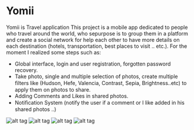 # Yomii
Yomii is Travel application
This project is a mobile app dedicated to people who travel around the world, who sepurpose is to group them in a platform and create a social network for help each other to have more details on each destination (hotels, transportation, best places to visit .. etc.). For the moment I realized some steps such as: 
- Global interface, login and user registration, forgotten password recovery. 
- Take photo, single and multiple selection of photos, create multiple ﬁlters like (Hudson, Hefe, Valencia, Contrast, Sepia, Brightness..etc) to apply them on photos to share. 
- Adding Comments and Likes in shared photos. 
- Notiﬁcation System (notify the user if a comment or I like added in his shared photos ..)

![alt tag](https://seddiks.github.io./photos/login.png) ![alt tag](https://seddiks.github.io./photos/login.png)
![alt tag](https://seddiks.github.io./photos/login.png) ![alt tag](https://seddiks.github.io./photos/login.png)
